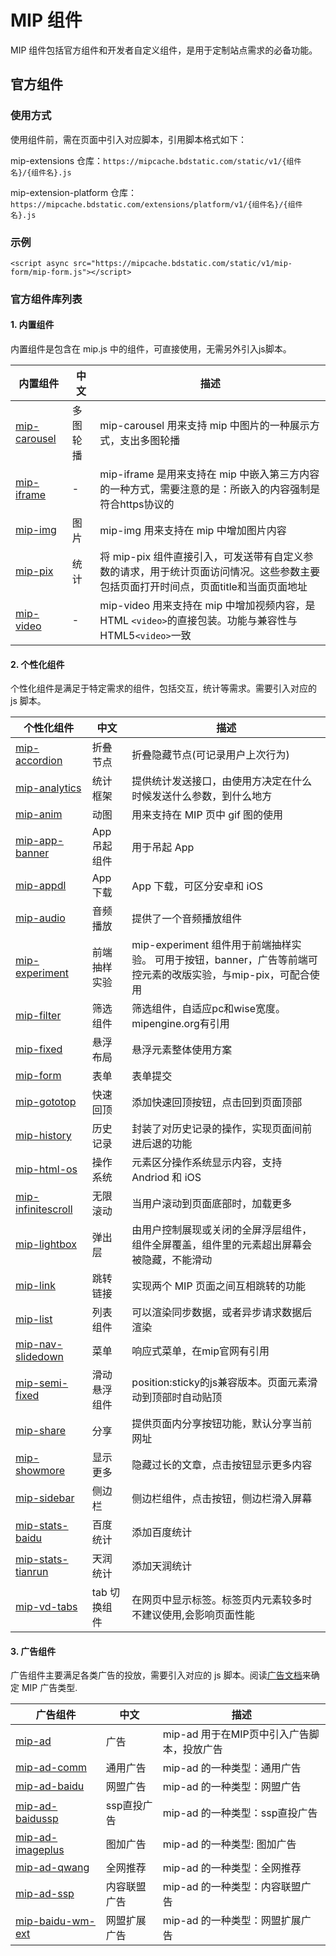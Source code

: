 # MIP 组件

MIP 组件包括官方组件和开发者自定义组件，是用于定制站点需求的必备功能。

## 官方组件

### 使用方式

使用组件前，需在页面中引入对应脚本，引用脚本格式如下：

mip-extensions 仓库：`https://mipcache.bdstatic.com/static/v1/{组件名}/{组件名}.js`

mip-extension-platform 仓库：`https://mipcache.bdstatic.com/extensions/platform/v1/{组件名}/{组件名}.js`

### 示例

```
<script async src="https://mipcache.bdstatic.com/static/v1/mip-form/mip-form.js"></script>
```

### 官方组件库列表

#### 1. 内置组件

内置组件是包含在 mip.js 中的组件，可直接使用，无需另外引入js脚本。

<span class="minw-125">内置组件</span>|<span class="minw-60">中文</span>|描述
----|----|----
<a href=https://github.com/mipengine/mip/blob/master/src/components/mip-carousel.js>mip-carousel</a>|多图轮播|mip-carousel 用来支持 mip 中图片的一种展示方式，支出多图轮播
<a href=https://github.com/mipengine/mip/blob/master/src/components/mip-iframe.js>mip-iframe</a>|-|mip-iframe 是用来支持在 mip 中嵌入第三方内容的一种方式，需要注意的是：所嵌入的内容强制是符合https协议的
<a href=https://github.com/mipengine/mip/blob/master/src/components/mip-img.js>mip-img</a>|图片|mip-img 用来支持在 mip 中增加图片内容
<a href=https://github.com/mipengine/mip/blob/master/src/components/mip-pix.js>mip-pix</a>|统计|将 mip-pix 组件直接引入，可发送带有自定义参数的请求，用于统计页面访问情况。这些参数主要包括页面打开时间点，页面title和当面页面地址
<a href=https://github.com/mipengine/mip/blob/master/src/components/mip-video.js>mip-video</a>|-|mip-video 用来支持在 mip 中增加视频内容，是HTML `<video>`的直接包装。功能与兼容性与HTML5`<video>`一致

#### 2. 个性化组件

个性化组件是满足于特定需求的组件，包括交互，统计等需求。需要引入对应的 js 脚本。

<span class="minw-125">个性化组件</span>|<span class="minw-60">中文</span>|描述
----|----|----
<a href=https://github.com/mipengine/mip-extensions/tree/master/mip-accordion>mip-accordion</a>|折叠节点|折叠隐藏节点(可记录用户上次行为)
<a href=https://github.com/mipengine/mip-extensions/tree/master/mip-analytics>mip-analytics</a>|统计框架|提供统计发送接口，由使用方决定在什么时候发送什么参数，到什么地方
<a href=https://github.com/mipengine/mip-extensions/tree/master/mip-anim>mip-anim</a>|动图|用来支持在 MIP 页中 gif 图的使用
<a href=https://github.com/mipengine/mip-extensions/tree/master/mip-app-banner>mip-app-banner</a>|App 吊起组件|用于吊起 App
<a href=https://github.com/mipengine/mip-extensions/tree/master/mip-appdl>mip-appdl</a>|App 下载|App 下载，可区分安卓和 iOS
<a href=https://github.com/mipengine/mip-extensions/tree/master/mip-audio>mip-audio</a>|音频播放|提供了一个音频播放组件
<a href=https://github.com/mipengine/mip-extensions/tree/master/mip-experiment>mip-experiment</a>|前端抽样实验|mip-experiment 组件用于前端抽样实验。  可用于按钮，banner，广告等前端可控元素的改版实验，与mip-pix，可配合使用
<a href=https://github.com/mipengine/mip-extensions/tree/master/mip-filter>mip-filter</a>|筛选组件|筛选组件，自适应pc和wise宽度。mipengine.org有引用
<a href=https://github.com/mipengine/mip-extensions/tree/master/mip-fixed>mip-fixed</a>|悬浮布局|悬浮元素整体使用方案
<a href=https://github.com/mipengine/mip-extensions/tree/master/mip-form>mip-form</a>|表单|表单提交
<a href=https://github.com/mipengine/mip-extensions/tree/master/mip-gototop>mip-gototop</a>|快速回顶|添加快速回顶按钮，点击回到页面顶部
<a href=https://github.com/mipengine/mip-extensions/tree/master/mip-history>mip-history</a>|历史记录|封装了对历史记录的操作，实现页面间前进后退的功能
<a href=https://github.com/mipengine/mip-extensions/tree/master/mip-html-os>mip-html-os</a>|操作系统|元素区分操作系统显示内容，支持 Andriod 和 iOS
<a href=https://github.com/mipengine/mip-extensions/tree/master/mip-infinitescroll>mip-infinitescroll</a>|无限滚动|当用户滚动到页面底部时，加载更多
<a href=https://github.com/mipengine/mip-extensions/tree/master/mip-lightbox>mip-lightbox</a>|弹出层|由用户控制展现或关闭的全屏浮层组件，组件全屏覆盖，组件里的元素超出屏幕会被隐藏，不能滑动
<a href=https://github.com/mipengine/mip-extensions/tree/master/mip-link>mip-link</a>|跳转链接|实现两个 MIP 页面之间互相跳转的功能
<a href=https://github.com/mipengine/mip-extensions/tree/master/mip-list>mip-list</a>|列表组件|可以渲染同步数据，或者异步请求数据后渲染
<a href=https://github.com/mipengine/mip-extensions/tree/master/mip-nav-slidedown>mip-nav-slidedown</a>|菜单|响应式菜单，在mip官网有引用
<a href=https://github.com/mipengine/mip-extensions/tree/master/mip-semi-fixed>mip-semi-fixed</a>|滑动悬浮组件 |position:sticky的js兼容版本。页面元素滑动到顶部时自动贴顶
<a href=https://github.com/mipengine/mip-extensions/tree/master/mip-share>mip-share</a>|分享|提供页面内分享按钮功能，默认分享当前网址
<a href=https://github.com/mipengine/mip-extensions/tree/master/mip-showmore>mip-showmore</a>|显示更多|隐藏过长的文章，点击按钮显示更多内容
<a href=https://github.com/mipengine/mip-extensions/tree/master/mip-sidebar>mip-sidebar</a>|侧边栏|侧边栏组件，点击按钮，侧边栏滑入屏幕
<a href=https://github.com/mipengine/mip-extensions/tree/master/mip-stats-baidu>mip-stats-baidu</a>|百度统计|添加百度统计
<a href=https://github.com/mipengine/mip-extensions/tree/master/mip-stats-tianrun>mip-stats-tianrun</a>|天润统计|添加天润统计
<a href=https://github.com/mipengine/mip-extensions/tree/master/mip-vd-tabs>mip-vd-tabs</a>|tab 切换组件|在网页中显示标签。标签页内元素较多时不建议使用,会影响页面性能

#### 3. 广告组件

广告组件主要满足各类广告的投放，需要引入对应的 js 脚本。阅读[广告文档](//www.mipengine.org/examples/mip-ad/mip-ad.html)来确定 MIP 广告类型.

<span class="minw-125">广告组件</span>|<span class="minw-60">中文</span>|描述
----|----|----
<a href=https://github.com/mipengine/mip-extensions/tree/master/mip-ad>mip-ad</a>|广告|mip-ad 用于在MIP页中引入广告脚本，投放广告
<a href=https://github.com/mipengine/mip-extensions/tree/master/mip-ad-comm>mip-ad-comm</a>|通用广告|mip-ad 的一种类型：通用广告
<a href=https://github.com/mipengine/mip-extensions/tree/master/mip-ad-baidu>mip-ad-baidu</a>|网盟广告|mip-ad 的一种类型：网盟广告
<a href=https://github.com/mipengine/mip-extensions/tree/master/mip-ad-baidussp>mip-ad-baidussp</a>|ssp直投广告|mip-ad 的一种类型：ssp直投广告
<a href=https://github.com/mipengine/mip-extensions/tree/master/mip-ad-imageplus>mip-ad-imageplus</a>|图加广告|mip-ad 的一种类型: 图加广告
<a href=https://github.com/mipengine/mip-extensions/tree/master/mip-ad-qwang>mip-ad-qwang</a>|全网推荐|mip-ad 的一种类型：全网推荐
<a href=https://github.com/mipengine/mip-extensions/tree/master/mip-ad-ssp>mip-ad-ssp</a>|内容联盟广告|mip-ad 的一种类型：内容联盟广告
<a href=https://github.com/mipengine/mip-extensions/tree/master/mip-baidu-wm-ext>mip-baidu-wm-ext</a>|网盟扩展广告|mip-ad 的一种类型：网盟扩展广告